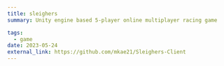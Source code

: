 ```yaml
---
title: sleighers
summary: Unity engine based 5-player online multiplayer racing game

tags:
  - game
date: 2023-05-24 
external_link: https://github.com/mkae21/Sleighers-Client
---
```

